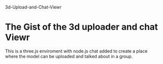 3d-Upload-and-Chat-Viewr



The Gist of the 3d uploader and chat Viewr
=========================

This is a three.js enviroment with node.js chat added to create a place where the model can be uploaded 
and talked about in a group. 


